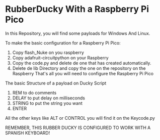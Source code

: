 # RubberDucky With a Raspberry Pi Pico
In this Repository, you will find some payloads for Windows And Linux.

To make the basic configuration for a Raspberry Pi Pico:
1. Copy flash_Nuke on you raspberry
2. Copy adafruit-circuitpython on your Raspberry
3. Copy the code.py and delete de one that has created automatically.
4. Delete de lib Directory and copy the one on the repository on the Raspberry
That's all you will need to configure the Raspberry Pi Pico


The basic Structure of a payload on Ducky Script
1. REM to do comments
2. DELAY to put delay on milliseconds
3. STRING to put the string you want
4. ENTER

All the other keys like ALT or CONTROL you will find it on the Keycode.py

REMEMBER, THIS RUBBER DUCKY IS CONFIGURED TO WORK WITH A SPANISH KEYBOARD!
